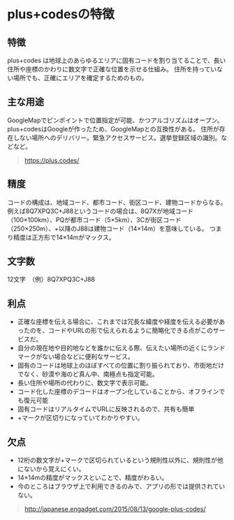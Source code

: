 # plus+codesの特徴
## 特徴
plus+codes は地球上のあらゆるエリアに固有コードを割り当てることで、長い住所や座標のかわりに数文字で正確な位置を示せる仕組み。
住所を持っていない場所でも、正確にエリアを確定するためのもの。

## 主な用途
GoogleMapでピンポイントで位置指定が可能、かつアルゴリズムはオープン。
plus+codesはGoogleが作ったため、GoogleMapとの互換性がある。
住所が存在しない場所へのデリバリー。緊急アクセスサービス。選挙登録区域の識別。などなど。
> https://plus.codes/

## 精度
コードの構成は、地域コード、都市コード、街区コード、建物コードからなる。
例えば8Q7XPQ3C+J88というコードの場合は、8Q7Xが地域コード（100×100km）、PQが都市コード（5×5km）、3Cが街区コード（250×250m）、+以降のJ88は建物コード（14×14m）を意味している。
つまり精度は正方形で14×14mがマックス。

## 文字数
12文字　（例）8Q7XPQ3C+J88

## 利点
* 正確な座標を伝える場合に、これまでは冗長な緯度や経度を伝える必要があったのを、コードやURLの形で伝えられるように簡略化できる点がこのサービスだ。
* 自分の現在地や目的地などを誰かに伝える際、伝えたい場所の近くにランドマークがない場合などに便利なサービス。
* 固有のコードは地球上のほぼすべての位置に割り振られており、市街地だけでなく、砂漠や海のど真ん中、南極点も指定可能。
* 長い住所や場所の代わりに、数文字で表示可能。
* コード化した座標のデコードはオープン化していることから、オフラインでも復元可能
* 固有コードはリアルタイムでURLに反映されるので、共有も簡単
* +マークが区切りになっていてわかりやすい。

## 欠点
* 12桁の数文字が+マークで区切られているという規則性以外に、規則性が他にないから覚えにくい。
* 14×14mの精度がマックスといことで、精度がわるい。
* 今のところはブラウザ上で利用できるのみで、アプリの形では提供されていない。
> http://japanese.engadget.com/2015/08/13/google-plus-codes/
